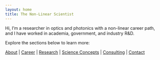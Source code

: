 ```yaml
---
layout: home
title: The Non-Linear Scientist
---
```


Hi, I’m a researcher in optics and photonics with a non-linear career path, and I have worked in academia, government, and industry R&D.

Explore the sections below to learn more:

[About](about.md) | [Career](career.md) | [Research](research.md) | [Science Concepts](concepts.md) | [Consulting](consulting.md) | [Contact](contact.md)

